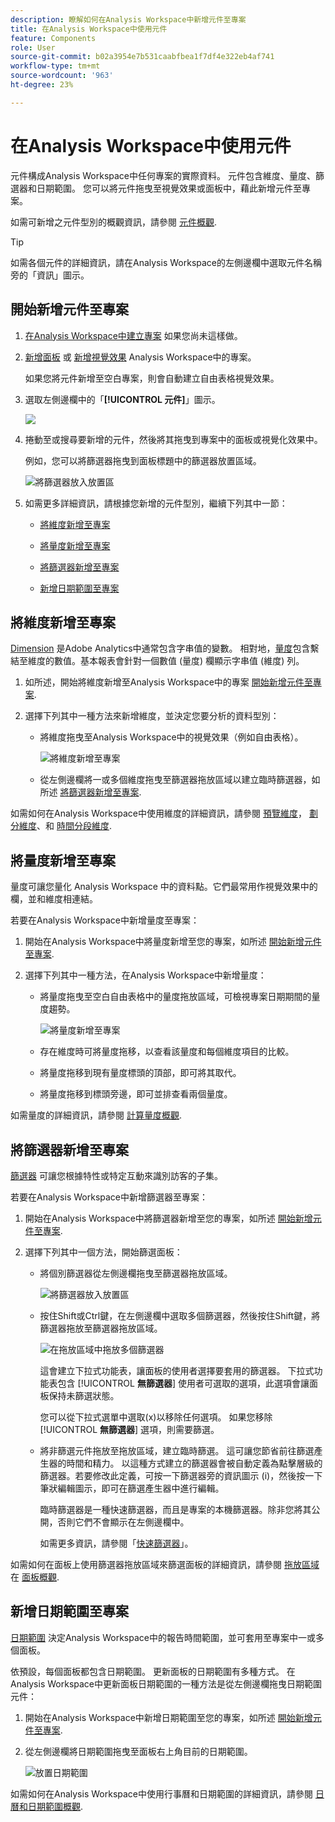 ```yaml
---
description: 瞭解如何在Analysis Workspace中新增元件至專案
title: 在Analysis Workspace中使用元件
feature: Components
role: User
source-git-commit: b02a3954e7b531caabfbea1f7df4e322eb4af741
workflow-type: tm+mt
source-wordcount: '963'
ht-degree: 23%

---
```


# 在Analysis Workspace中使用元件

元件構成Analysis Workspace中任何專案的實際資料。 元件包含維度、量度、篩選器和日期範圍。 您可以將元件拖曳至視覺效果或面板中，藉此新增元件至專案。

如需可新增之元件型別的概觀資訊，請參閱 [元件概觀](/help/components/overview.md).

>[!TIP]
>
>如需各個元件的詳細資訊，請在Analysis Workspace的左側邊欄中選取元件名稱旁的「資訊」圖示。

## 開始新增元件至專案

1. [在Analysis Workspace中建立專案](/help/analysis-workspace/build-workspace-project/create-projects.md) 如果您尚未這樣做。

1. [新增面板](/help/analysis-workspace/c-panels/panels.md) 或 [新增視覺效果](/help/analysis-workspace/visualizations/freeform-analysis-visualizations.md#add-visualizations-to-a-panel) Analysis Workspace中的專案。

   如果您將元件新增至空白專案，則會自動建立自由表格視覺效果。

1. 選取左側邊欄中的「**[!UICONTROL 元件]**」圖示。

   ![](assets/build-components.png)

1. 捲動至或搜尋要新增的元件，然後將其拖曳到專案中的面板或視覺化效果中。

   例如，您可以將篩選器拖曳到面板標題中的篩選器放置區域。

   ![將篩選器放入放置區](assets/filter-dropzone.png)

1. 如需更多詳細資訊，請根據您新增的元件型別，繼續下列其中一節：

   * [將維度新增至專案](#add-dimensions-to-a-project)

   * [將量度新增至專案](#add-metrics-to-a-project)

   * [將篩選器新增至專案](#add-filters-to-a-project)

   * [新增日期範圍至專案](#add-date-ranges-to-a-project)

## 將維度新增至專案

[Dimension](/help/components/dimensions/overview.md) 是Adobe Analytics中通常包含字串值的變數。 相對地，[量度](/help/components/calc-metrics/calc-metr-overview.md)包含繫結至維度的數值。基本報表會針對一個數值 (量度) 欄顯示字串值 (維度) 列。

1. 如所述，開始將維度新增至Analysis Workspace中的專案 [開始新增元件至專案](#begin-adding-components-to-a-project).

1. 選擇下列其中一種方法來新增維度，並決定您要分析的資料型別：

   * 將維度拖曳至Analysis Workspace中的視覺效果（例如自由表格）。

     ![將維度新增至專案](assets/add-dimensions.png)

   * 從左側邊欄將一或多個維度拖曳至篩選器拖放區域以建立臨時篩選器，如所述 [將篩選器新增至專案](#add-filters-to-a-project).

如需如何在Analysis Workspace中使用維度的詳細資訊，請參閱 [預覽維度](/help/components/dimensions/view-dimensions.md)， [劃分維度](/help/components/dimensions/t-breakdown-fa.md)、和 [時間分段維度](/help/components/dimensions/time-parting-dimensions.md).

## 將量度新增至專案

量度可讓您量化 Analysis Workspace 中的資料點。它們最常用作視覺效果中的欄，並和維度相連結。

若要在Analysis Workspace中新增量度至專案：

1. 開始在Analysis Workspace中將量度新增至您的專案，如所述 [開始新增元件至專案](#begin-adding-components-to-a-project).

1. 選擇下列其中一種方法，在Analysis Workspace中新增量度：

   * 將量度拖曳至空白自由表格中的量度拖放區域，可檢視專案日期期間的量度趨勢。

     ![將量度新增至專案](assets/add-metrics.png)

   * 存在維度時可將量度拖移，以查看該量度和每個維度項目的比較。

   * 將量度拖移到現有量度標頭的頂部，即可將其取代。

   * 將量度拖移到標頭旁邊，即可並排查看兩個量度。

如需量度的詳細資訊，請參閱 [計算量度概觀](/help/components/calc-metrics/calc-metr-overview.md).

## 將篩選器新增至專案

[篩選器](/help/components/filters/filters-overview.md) 可讓您根據特性或特定互動來識別訪客的子集。

若要在Analysis Workspace中新增篩選器至專案：

1. 開始在Analysis Workspace中將篩選器新增至您的專案，如所述 [開始新增元件至專案](#begin-adding-components-to-a-project).

1. 選擇下列其中一個方法，開始篩選面板：

   * 將個別篩選器從左側邊欄拖曳至篩選器拖放區域。

     ![將篩選器放入放置區](assets/filter-dropzone.png)

   * 按住Shift或Ctrl鍵，在左側邊欄中選取多個篩選器，然後按住Shift鍵，將篩選器拖放至篩選器拖放區域。

     ![在拖放區域中拖放多個篩選器](assets/filter-dropzone-multiple.png)

     這會建立下拉式功能表，讓面板的使用者選擇要套用的篩選器。 下拉式功能表包含 [!UICONTROL **無篩選器**] 使用者可選取的選項，此選項會讓面板保持未篩選狀態。

     您可以從下拉式選單中選取(x)以移除任何選項。 如果您移除 [!UICONTROL **無篩選器**] 選項，則需要篩選。

   * 將非篩選元件拖放至拖放區域，建立臨時篩選。 這可讓您節省前往篩選產生器的時間和精力。 以這種方式建立的篩選器會被自動定義為點擊層級的篩選器。若要修改此定義，可按一下篩選器旁的資訊圖示 (i)，然後按一下筆狀編輯圖示，即可在篩選產生器中進行編輯。

     臨時篩選器是一種快速篩選器，而且是專案的本機篩選器。除非您將其公開，否則它們不會顯示在左側邊欄中。

     如需更多資訊，請參閱「[快速篩選器](/help/components/filters/quick-filters.md)」。

如需如何在面板上使用篩選器拖放區域來篩選面板的詳細資訊，請參閱 [拖放區域](/help/analysis-workspace/c-panels/panels.md#drop-zone) 在 [面板概觀](/help/analysis-workspace/c-panels/panels.md).

## 新增日期範圍至專案

[日期範圍](/help/components/date-ranges/custom-date-ranges.md) 決定Analysis Workspace中的報告時間範圍，並可套用至專案中一或多個面板。

依預設，每個面板都包含日期範圍。 更新面板的日期範圍有多種方式。 在Analysis Workspace中更新面板日期範圍的一種方法是從左側邊欄拖曳日期範圍元件：

1. 開始在Analysis Workspace中新增日期範圍至您的專案，如所述 [開始新增元件至專案](#begin-adding-components-to-a-project).

1. 從左側邊欄將日期範圍拖曳至面板右上角目前的日期範圍。

   ![放置日期範圍](assets/daterange-drop.png)

如需如何在Analysis Workspace中使用行事曆和日期範圍的詳細資訊，請參閱 [日曆和日期範圍概觀](/help/components/date-ranges/custom-date-ranges.md).
